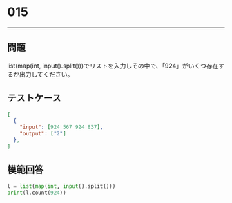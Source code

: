 
# 015

---

## 問題

list(map(int, input().split()))でリストを入力しその中で、「924」がいくつ存在するか出力してください。

## テストケース

```json
[
  {
    "input": [924 567 924 837],
    "output": ["2"]
  },
]
```

## 模範回答

```python
l = list(map(int, input().split()))
print(l.count(924))
```


